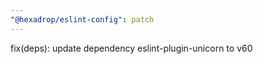 ```yaml
---
"@hexadrop/eslint-config": patch
---
```


fix(deps): update dependency eslint-plugin-unicorn to v60
